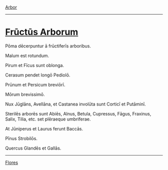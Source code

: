 [Arbor](../013-arbor/013-arbor.md)

---

# [Frūctūs Arborum](https://www.archive.org/stream/cu31924032499455#page/n57/mode/1up)

Pōma dēcerpuntur ā frūctiferīs arboribus.

Malum est rotundum.

Pirum et Fīcus sunt oblonga.

Cerasum pendet longō Pediolō.

Prūnum et Persicum breviōrī.

Mōrum brevissimō.

Nux Jūglāns, Avellāna, et Castanea involūta sunt Corticī et Putāminī.

Sterilēs arborēs sunt Abiēs, Alnus, Betula, Cupressus, Fāgus, Fraxinus, Salix, Tilia, etc. set plēraeque umbriferae.

At Jūniperus et Laurus ferunt Baccās.

Pīnus Strobilōs.

Quercus Glandēs et Gallās.

---

[Flores](../015-flores/015-flores.md)
